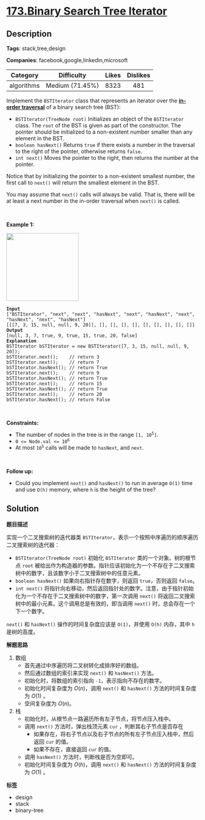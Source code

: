 # [173.Binary Search Tree Iterator](https://leetcode.com/problems/binary-search-tree-iterator/description/)

## Description

**Tags**: stack,tree,design

**Companies**: facebook,google,linkedin,microsoft

|  Category  |   Difficulty    | Likes | Dislikes |
| :--------: | :-------------: | :---: | :------: |
| algorithms | Medium (71.45%) | 8323  |   481    |


<p>Implement the <code>BSTIterator</code> class that represents an iterator over the <strong><a href="https://en.wikipedia.org/wiki/Tree_traversal#In-order_(LNR)" target="_blank">in-order traversal</a></strong> of a binary search tree (BST):</p>
<ul>
  <li><code>BSTIterator(TreeNode root)</code> Initializes an object of the <code>BSTIterator</code> class. The <code>root</code> of the BST is given as part of the constructor. The pointer should be initialized to a non-existent number smaller than any element in the BST.</li>
  <li><code>boolean hasNext()</code> Returns <code>true</code> if there exists a number in the traversal to the right of the pointer, otherwise returns <code>false</code>.</li>
  <li><code>int next()</code> Moves the pointer to the right, then returns the number at the pointer.</li>
</ul>
<p>Notice that by initializing the pointer to a non-existent smallest number, the first call to <code>next()</code> will return the smallest element in the BST.</p>
<p>You may assume that <code>next()</code> calls will always be valid. That is, there will be at least a next number in the in-order traversal when <code>next()</code> is called.</p>
<p>&nbsp;</p>
<p><strong class="example">Example 1:</strong></p>
<img alt="" src="https://assets.leetcode.com/uploads/2018/12/25/bst-tree.png" style="width: 189px; height: 178px;" />
<pre><code><strong>Input</strong>
[&quot;BSTIterator&quot;, &quot;next&quot;, &quot;next&quot;, &quot;hasNext&quot;, &quot;next&quot;, &quot;hasNext&quot;, &quot;next&quot;, &quot;hasNext&quot;, &quot;next&quot;, &quot;hasNext&quot;]
[[[7, 3, 15, null, null, 9, 20]], [], [], [], [], [], [], [], [], []]
<strong>Output</strong>
[null, 3, 7, true, 9, true, 15, true, 20, false]
<strong>Explanation</strong>
BSTIterator bSTIterator = new BSTIterator([7, 3, 15, null, null, 9, 20]);
bSTIterator.next();    // return 3
bSTIterator.next();    // return 7
bSTIterator.hasNext(); // return True
bSTIterator.next();    // return 9
bSTIterator.hasNext(); // return True
bSTIterator.next();    // return 15
bSTIterator.hasNext(); // return True
bSTIterator.next();    // return 20
bSTIterator.hasNext(); // return False</code></pre>
<p>&nbsp;</p>
<p><strong>Constraints:</strong></p>
<ul>
  <li>The number of nodes in the tree is in the range <code>[1, 10<sup>5</sup>]</code>.</li>
  <li><code>0 &lt;= Node.val &lt;= 10<sup>6</sup></code></li>
  <li>At most <code>10<sup>5</sup></code> calls will be made to <code>hasNext</code>, and <code>next</code>.</li>
</ul>
<p>&nbsp;</p>
<p><strong>Follow up:</strong></p>
<ul>
  <li>Could you implement <code>next()</code> and <code>hasNext()</code> to run in average <code>O(1)</code> time and use&nbsp;<code>O(h)</code> memory, where <code>h</code> is the height of the tree?</li>
</ul>

## Solution

**题目描述**

实现一个二叉搜索树的迭代器类 `BSTIterator`，表示一个按照中序遍历的顺序遍历二叉搜索树的迭代器：

- `BSTIterator(TreeNode root)` 初始化 `BSTIterator` 类的一个对象。树的根节点 `root` 被给出作为构造器的参数。指针应该初始化为一个不存在于二叉搜索树中的数字，且该数字小于二叉搜索树中的任意元素。
- `boolean hasNext()` 如果向右指针存在数字，则返回 `true`，否则返回 `false`。
- `int next()` 将指针向右移动，然后返回指针处的数字。注意，由于指针初始化为一个不存在于二叉搜索树中的数字，第一次调用 `next()` 将返回二叉搜索树中的最小元素。这个调用总是有效的，即当调用 `next()` 时，总会存在一个下一个数字。

`next()` 和 `hasNext()` 操作的时间复杂度应该是 `O(1)`，并使用 `O(h)` 内存，其中 `h` 是树的高度。

**解题思路**

1. 数组
   - 首先通过中序遍历将二叉树转化成排序好的数组。
   - 然后通过数组的索引来实现 `next()` 和 `hasNext()` 方法。
   - 初始化时，将数组的索引指向 `-1`，表示指向不存在的数字。
   - 初始化时间复杂度为 $O(n)$，调用 `next()` 和 `hasNext()` 方法的时间复杂度为 $O(1)$ 。
   - 空间复杂度为 $O(n)$。
2. 栈
   - 初始化时，从根节点一路遍历所有左子节点，将节点压入栈中。
   - 调用 `next()` 方法时，弹出栈顶元素 `cur` ，判断其右子节点是否存在
     - 如果存在，将右子节点以及右子节点的所有左子节点压入栈中，然后返回 `cur` 的值。
     - 如果不存在，直接返回 `cur` 的值。
   - 调用 `hasNext()` 方法时，判断栈是否为空即可。
   - 初始化时间复杂度为 $O(h)$，调用 `next()` 和 `hasNext()` 方法的时间复杂度为 $O(1)$ 。

**标签**

- design
- stack
- binary-tree
